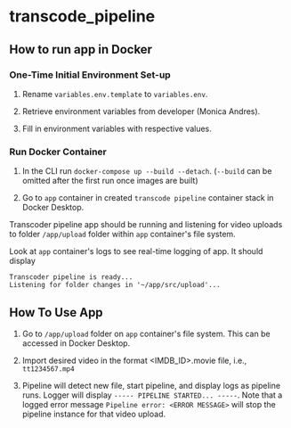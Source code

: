# transcode_pipeline

## How to run app in Docker

### One-Time Initial Environment Set-up

1. Rename `variables.env.template` to `variables.env`.

1. Retrieve environment variables from developer (Monica Andres).

1. Fill in environment variables with respective values.

### Run Docker Container

1. In the CLI run `docker-compose up --build --detach`. (`--build` can be omitted after the first run once images are built)

2. Go to `app` container in created `transcode pipeline` container stack in Docker Desktop.

Transcoder pipeline app should be running and listening for video uploads to folder `/app/upload` folder within `app` container's file system.

Look at `app` container's logs to see real-time logging of app. It should display

```
Transcoder pipeline is ready...
Listening for folder changes in '~/app/src/upload'...
```

## How To Use App

1. Go to `/app/upload` folder on `app` container's file system. This can be accessed in Docker Desktop.

1. Import desired video in the format <IMDB_ID>.movie file, i.e., `tt1234567.mp4`

1. Pipeline will detect new file, start pipeline, and display logs as pipeline runs. Logger will display `----- PIPELINE STARTED... -----`. Note that a logged error message `Pipeline error: <ERROR MESSAGE>` will stop the pipeline instance for that video upload.
